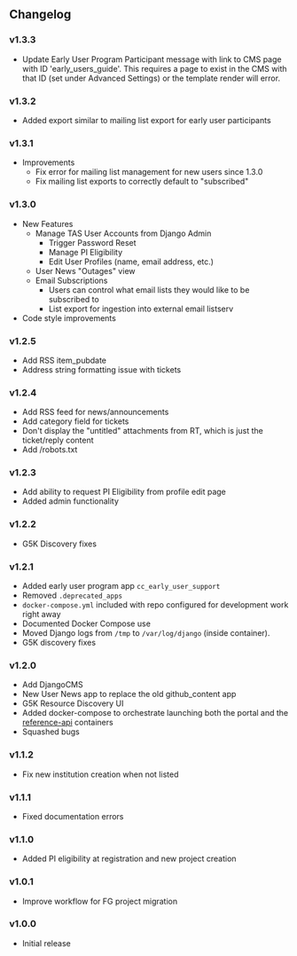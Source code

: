 ## Changelog

### v1.3.3

- Update Early User Program Participant message with link to CMS page with ID 'early_users_guide'. This requires a page to exist in the CMS with that ID (set under Advanced Settings) or the template render will error.

### v1.3.2

- Added export similar to mailing list export for early user participants

### v1.3.1

- Improvements
  - Fix error for mailing list management for new users since 1.3.0
  - Fix mailing list exports to correctly default to "subscribed"

### v1.3.0

- New Features
  - Manage TAS User Accounts from Django Admin
    - Trigger Password Reset
    - Manage PI Eligibility
    - Edit User Profiles (name, email address, etc.)
  - User News "Outages" view
  - Email Subscriptions
    - Users can control what email lists they would like to be subscribed to
    - List export for ingestion into external email listserv
- Code style improvements

### v1.2.5

- Add RSS item_pubdate
- Address string formatting issue with tickets

### v1.2.4

- Add RSS feed for news/announcements
- Add category field for tickets
- Don't display the "untitled" attachments from RT, which is just the ticket/reply content
- Add /robots.txt

### v1.2.3

- Add ability to request PI Eligibility from profile edit page
- Added admin functionality

### v1.2.2

- G5K Discovery fixes

### v1.2.1

- Added early user program app `cc_early_user_support`
- Removed `.deprecated_apps`
- `docker-compose.yml` included with repo configured for development work right away
- Documented Docker Compose use
- Moved Django logs from `/tmp` to `/var/log/django` (inside container).
- G5K discovery fixes

### v1.2.0

- Add DjangoCMS
- New User News app to replace the old github_content app
- G5K Resource Discovery UI
- Added docker-compose to orchestrate launching both the portal and the [reference-api][1] containers
- Squashed bugs

### v1.1.2

- Fix new institution creation when not listed

### v1.1.1

- Fixed documentation errors

### v1.1.0

- Added PI eligibility at registration and new project creation

### v1.0.1

- Improve workflow for FG project migration

### v1.0.0

- Initial release


[1]: https://github.com/ChameleonCloud/reference-api
